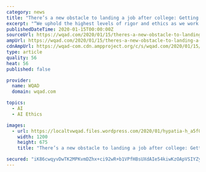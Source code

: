```yaml
---
category: news
title: "There’s a new obstacle to landing a job after college: Getting approved by AI"
excerpt: "“We uphold the highest levels of rigor and ethics as we work every day to increase fairness and objectivity in the hiring process,” the company said. To get a sense for what it’s actually like to be knowingly graded by a computer, I recently tried out a simulator that’s available online from Los Angeles-based startup Yobs, which uses ..."
publishedDateTime: 2020-01-15T00:00:00Z
sourceUrl: https://wqad.com/2020/01/15/theres-a-new-obstacle-to-landing-a-job-after-college-getting-approved-by-ai/
ampUrl: https://wqad.com/2020/01/15/theres-a-new-obstacle-to-landing-a-job-after-college-getting-approved-by-ai/amp/
cdnAmpUrl: https://wqad-com.cdn.ampproject.org/c/s/wqad.com/2020/01/15/theres-a-new-obstacle-to-landing-a-job-after-college-getting-approved-by-ai/amp/
type: article
quality: 56
heat: 56
published: false

provider:
  name: WQAD
  domain: wqad.com

topics:
  - AI
  - AI Ethics

images:
  - url: https://localtvwqad.files.wordpress.com/2020/01/hypatia-h_a5f0a9b9ff0284a5b072914e01a00a43-h_8138990c8bbed2ae45a7a08265e571b5.jpg?quality=85&strip=all&w=1200
    width: 1200
    height: 675
    title: "There’s a new obstacle to landing a job after college: Getting approved by AI"

secured: "iK86cwqyvDwTK2MPKvmDZhx+ci92wR+b1VPfHBsUXdAIe54kiwKzOApVSIYZyDl06zje062krwDH2Ga+KThbcbGokvc2sRnSa4KeppkI0+Fr0UWO9L7BVC+D+rB0KK+XcqxQma4gDzds9MqADWm+2nJD23QJTGKtr7ONzvS7YmMyxtq7sG60sM6DLVN0oQjPBWz26ZJwBPEQgFP6NGZy2cHWytipJsLpMf99i4IUEgMR60ka5wxYTkTQoPkXJ7TGIPRwGfMFEjmSZu1c/IWeYGcdKGxkx9xaqMNTBcOe3o8=;lH970lFzJHRTfpIQ8NQEDg=="
---
```


